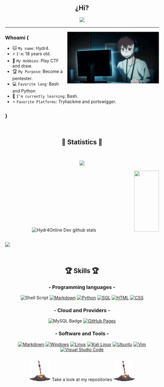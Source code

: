 

<h2 align="center"> ¿Hi? </h2>

<p align="center"> <picture> <img src="https://github.com/7oSkaaa/7oSkaaa/blob/main/Images/about_me.gif?raw=true" width = 70px></picture> </p>

------

<picture> <img align="right" src="anime-boy.gif" width = 300px></picture>

<h3 align="left"> Whoami { </h3>

- 🐱 `My name`: Hydr4.
- ⚡ `I'm`: 18 years old.
- 👾 `My Hobbies`: Play CTF and draw.
- 🏆 `My Purpose`: Become a pentester.
- 💻 `Favorite lang`: Bash and Python
- 🔱 `I’m currently learning`: Bash.
- ⭐ `Favorite Platforms`: Tryhackme and portswigger.

<h3 align="left"> } </h3>

<br>

<h2 align="center"> 🔱 Statistics 🔱 </h2>

<br>

<p align="center">
 <img  height="200px" src="https://github-readme-streak-stats.herokuapp.com?user=Hydr4Online&theme=tokyonight_duo&hide_border=true"
</p>


<div align="right">  
  <img width="49%" height="200px" src="https://github-readme-stats.vercel.app/api?username=Hydr4Online&show_icons=true&count_private=true&hide_border=true&title_color=02D9F7FF&icon_color=02D9F7FF&text_color=c9d1d9&bg_color=0d1117" alt="Hydr4Online Dev github stats" /> 
  
  <img width="40%" height="200px" src="https://github-readme-stats.vercel.app/api/top-langs/?username=Hydr4Online&layout=compact&hide_border=true&title_color=02D9F7FF&text_color=02D9F7FF&bg_color=0d1117" />
</div> 

<br>

<p align="center"> 

![](https://github-profile-trophy.vercel.app/?username=nneji123&theme=tokyonight&column=9&no-frame=false&no-bg=false&margin-w=4)

</p> 

<br>

<h2 align="center"> 🏆 Skills 🏆 </h2>

<div align="center">
<h3><b> - Programming languages - </b></h3>
 
![Shell Script](https://img.shields.io/badge/Bash-121011?style=flat-square&logo=gnu-bash&logoColor=white)
<a href="#"><img alt="Markdown" src="https://img.shields.io/badge/Markdown-%23000000.svg?logo=markdown&logoColor=white"></a>
<a href="https://github.com/search?q=user%3ADenverCoder1+is%3Arepo+language%3Apython"><img alt="Python" src="https://img.shields.io/badge/Python%20-%2314354C.svg?logo=python&logoColor=white"></a>
<a href="https://github.com/search?q=user%3ADenverCoder1+is%3Arepo+language%3Asql"><img alt="SQL" src="https://img.shields.io/badge/SQL%20-%23025E8C.svg?logo=amazon-dynamodb&logoColor=white"></a>
<a href="#"><img alt="HTML" src="https://img.shields.io/badge/-HTML-05122A?style=flat&logo=HTML5"></a>
<a href="#"><img alt="CSS" src="https://img.shields.io/badge/-CSS-05122A?style=flat&logo=CSS3&logoColor=1572B6"></a>
</div>

<div align="center">
<h3><b> - Cloud and Providers - </b></h3>
  
![MySQL Badge](https://img.shields.io/badge/MySQL-%2300f.svg?&logo=mysql&logoColor=white&style=flat)
<a href="#"><img alt="GitHub Pages" src="https://img.shields.io/badge/Mariadb%20-%23327FC7.svg?logo=Mariadb&logoColor=white"></a>
  
 
</div>

<div align="center">
<h3><b> - Software and Tools - </b></h3>
 <a href="#"><img alt="Markdown" src="https://img.shields.io/badge/Neovim%20-%23327FC7.svg?logo=Neovim&logoColor=white"></a>
 <a href="https://www.microsoft.com/en-us/windows/" target="_blank"> 
    <img alt="Windows" src="https://img.shields.io/badge/Windows-0078D6?logo=windows&logoColor=white"/></a>
  <a href="https://www.linux.org/" target="_blank"> 
    <img alt="Linux" src="https://img.shields.io/badge/Linux-FCC624?logo=linux&logoColor=black"/></a>
 <a href="https://www.kali.org/" target="_blank"> 
    <img alt="Kali Linux" src="https://img.shields.io/badge/Kali%20Linux-268BEE?logo=kalilinux&logoColor=white"/></a>
 <a href="https://ubuntu.com/" target="_blank"> 
    <img alt="Ubuntu" src="https://img.shields.io/badge/Ubuntu-E95420?logo=ubuntu&logoColor=white"/></a>
  <a href="#"><img alt="Vim" src="https://img.shields.io/badge/VIM-%2311AB00.svg?logo=vim&logoColor=white"></a>
  <a href="#"><img alt="Visual Studio Code" src="https://img.shields.io/badge/Visual%20Studio%20Code-0078d7.svg?logo=visual-studio-code&logoColor=white"></a>
  
</div>


<h2 align="center">  </h2>

<p align="center"> <picture> <img src="https://raw.githubusercontent.com/TanZng/TanZng/master/assets/bonefire.gif?raw=true" width = 70px> </picture> Take a look at my repositories <picture> <img src="https://raw.githubusercontent.com/TanZng/TanZng/master/assets/bonefire.gif?raw=true" width = 70px> </picture>

</p>







